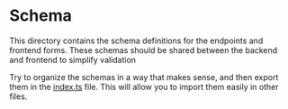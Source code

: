 # Schema

This directory contains the schema definitions for the endpoints and frontend forms. These schemas should be shared between the backend and frontend to simplify validation

Try to organize the schemas in a way that makes sense, and then export them in the [index.ts](./index.ts) file. This will allow you to import them easily in other files.

